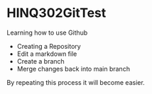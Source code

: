 # HINQ302GitTest
Learning how to use Github
* Creating a Repository
* Edit a markdown file
* Create a branch
* Merge changes back into main branch

By repeating this process it will become easier.
